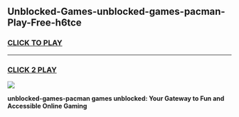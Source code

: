 
## Unblocked-Games-unblocked-games-pacman-Play-Free-h6tce
<h3>
<a href="https://premium76.site?title=unblocked-games-pacman&ref=19M">CLICK TO PLAY</a></h3>
<hr>

<h3>
<a href="https://premium76.site?title=unblocked-games-pacman&ref=19M">CLICK 2 PLAY</a>
  
</h3>

<a href="https://premium76.site?title=unblocked-games-pacman&ref=19M"><img src="https://clearcache.store/games.png"></a>


**unblocked-games-pacman games unblocked: Your Gateway to Fun and Accessible Online Gaming**
